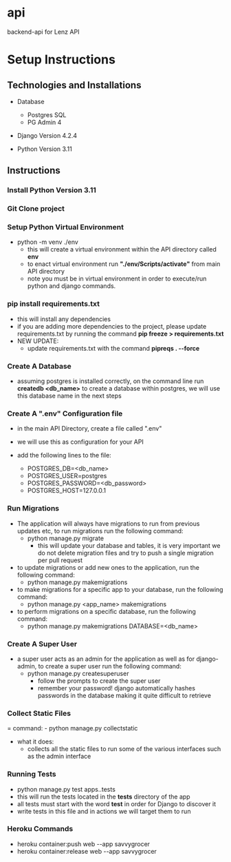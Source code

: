 # api
backend-api for Lenz API 

# Setup Instructions

## Technologies and Installations
- Database
    - Postgres SQL 
    - PG Admin 4

- Django Version 4.2.4
- Python Version 3.11

## Instructions

### Install Python Version 3.11

### Git Clone project

### Setup Python Virtual Environment
-  python -m venv ./env
    - this will create a virtual environment within the API directory called <b>env</b>
    - to enact virtual environment run <b>"./env/Scripts/activate"</b> from main API directory
    - note you must be in virtual environment in order to execute/run python and django commands.

### pip install requirements.txt
- this will install any dependencies
- if you are adding more dependencies to the project, please update requirements.txt by running the command <b>pip freeze > requirements.txt</b>
- NEW UPDATE:
    - update requirements.txt with the command <b>pipreqs . --force</b>

### Create A Database
- assuming postgres is installed correctly, on the command line run <b>createdb <db_name></b> to create a database within postgres, we will use this database name in the next steps

### Create A ".env" Configuration file

- in the main API Directory, create a file called ".env"
- we will use this as configuration for your API
    
- add the following lines to the file:
    - POSTGRES_DB=<db_name>
    - POSTGRES_USER=postgres
    - POSTGRES_PASSWORD=<db_password>
    - POSTGRES_HOST=127.0.0.1

### Run Migrations
- The application will always have migrations to run from previous updates etc, to run migrations run the following command:
    - python manage.py migrate
        - this will update your database and tables, it is very important we do not delete migration files and try to push a single migration per pull request
- to update migrations or add new ones to the application, run the following command:
    - python manage.py makemigrations
- to make migrations for a specific app to your database, run the following command:
    - python manage.py <app_name> makemigrations
- to perform migrations on a specific database, run the following command:
    - python manage.py makemigrations DATABASE=<db_name>

### Create A Super User
- a super user acts as an admin for the application as well as for django-admin, to create a super user run the following command:
    - python manage.py createsuperuser
        - follow the prompts to create the super user
        - remember your password! django automatically hashes passwords in the database making it quite difficult to retrieve

### Collect Static Files
= command:
    - python manage.py collectstatic
- what it does:
    - collects all the static files to run some of the various interfaces such as the admin interface

### Running Tests

- python manage.py test apps.<app-name>.tests
- this will run the tests located in the <b>tests</b> directory of the app
- all tests must start with the word <b>test</b> in order for Django to discover it
- write tests in this file and in actions we will target them to run

### Heroku Commands
- heroku container:push web --app savvygrocer
- heroku container:release web --app savvygrocer
